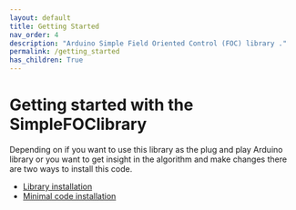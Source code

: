 ```yaml
---
layout: default
title: Getting Started
nav_order: 4
description: "Arduino Simple Field Oriented Control (FOC) library ."
permalink: /getting_started
has_children: True
---
```



# Getting started with the <span class="simple">Simple<span class="foc">FOC</span>library</span> 
Depending on if you want to use this library as the plug and play Arduino library or you want to get insight in the algorithm and make changes there are two ways to install this code.

- [Library installation](library_download)
- [Minimal code installation](minimal_download)
